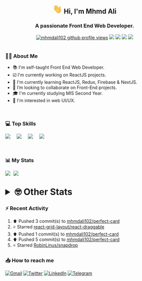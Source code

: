 <h2 align="center"><img src="./Hi.gif" width="30px" height="30px"> Hi, I'm Mhmd Ali</h2>

<h3 align="center">A passionate Front End Web Developer.</h3>

<div align="center">
  <a href="#"><img src="https://komarev.com/ghpvc/?username=mhmdali102&style=for-the-badge&logo=" alt="mhmdali102 github profile views" /></a>
  <a href="https://www.linux.org"><img src="https://img.shields.io/badge/OS-Linux-e06c75?style=for-the-badge&logo=linux" /></a>
	<a href="https://archlinux.org"><img src="https://img.shields.io/badge/DISTRO-Arch-56b6c2?style=for-the-badge&logo=arch-linux" /></a>
	<a href="https://dwm.suckless.org"><img src="https://img.shields.io/badge/WM-DWM-005577?style=for-the-badge&logo=dwm" /></a>
	<a href="https://neovim.io"><img src="https://img.shields.io/badge/IDE-Neovim-98c379?style=for-the-badge&logo=neovim" /></a>
</div>

<br>

### :man_technologist: About Me

- :books: I'm self-taught Front End Web Developer.
- :ballot_box_with_check: I'm currently working on ReactJS projects.
- :dart: I'm currently learning ReactJS, Redux, Firebase & NextJS.
- :eyes: I’m looking to collaborate on Front-End projects.
- :mortar_board: I'm currently studying MIS Second Year.
- :art: I'm interested in web UI/UX.

<br>

### :computer: Top Skills

<div style="display:flex;">
<img width ='36px' src ='https://raw.githubusercontent.com/rahulbanerjee26/githubAboutMeGenerator/main/icons/html.svg' />
<img width ='36px' src ='https://raw.githubusercontent.com/rahulbanerjee26/githubAboutMeGenerator/main/icons/css.svg' />
<img width ='36px' src ='https://raw.githubusercontent.com/rahulbanerjee26/githubAboutMeGenerator/main/icons/javascript.svg' />
<img width ='36px' src ='https://raw.githubusercontent.com/rahulbanerjee26/githubAboutMeGenerator/main/icons/reactjs.svg' />
</div>

<br>
<br>

### :bar_chart: My Stats

<img src="https://github-readme-stats.vercel.app/api?username=mhmdali102&show_icons=true&locale=en" width="49%" /><span style="display:inline-block;width:2%"></span><img src="https://github-readme-streak-stats.herokuapp.com/?user=mhmdali102&" width="49%" />

<br>

<details>
<summary style="font-size: 1.75rem; font-weight: bold;"><strong style="font-size: 1.75rem; font-weight: bold;"> 🤓 Other Stats </strong></summary>
<br>

<!--START_SECTION:waka-->
![Lines of code](https://img.shields.io/badge/From%20Hello%20World%20I%27ve%20Written-224%20Thousand%20lines%20of%20code-blue)

**🐱 My GitHub Data** 

> 🏆 494 Contributions in the Year 2022
 > 
> 📦 277.4 kB Used in GitHub's Storage 
 > 
> 💼 Opted to Hire
 > 
> 📜 18 Public Repositories 
 > 
> 🔑 6 Private Repositories  
 > 
**I'm a Night 🦉** 

```text
🌞 Morning    60 commits     ██░░░░░░░░░░░░░░░░░░░░░░░   7.88% 
🌆 Daytime    172 commits    █████░░░░░░░░░░░░░░░░░░░░   22.6% 
🌃 Evening    343 commits    ███████████░░░░░░░░░░░░░░   45.07% 
🌙 Night      186 commits    ██████░░░░░░░░░░░░░░░░░░░   24.44%

```
📅 **I'm Most Productive on Monday** 

```text
Monday       150 commits    █████░░░░░░░░░░░░░░░░░░░░   19.71% 
Tuesday      99 commits     ███░░░░░░░░░░░░░░░░░░░░░░   13.01% 
Wednesday    96 commits     ███░░░░░░░░░░░░░░░░░░░░░░   12.61% 
Thursday     72 commits     ██░░░░░░░░░░░░░░░░░░░░░░░   9.46% 
Friday       95 commits     ███░░░░░░░░░░░░░░░░░░░░░░   12.48% 
Saturday     117 commits    ███░░░░░░░░░░░░░░░░░░░░░░   15.37% 
Sunday       132 commits    ████░░░░░░░░░░░░░░░░░░░░░   17.35%

```


📊 **This Week I Spent My Time On** 

```text
⌚︎ Time Zone: Asia/Beirut

💬 Programming Languages: 
JavaScript               14 hrs 42 mins      ██████████████████░░░░░░░   73.48% 
Lua                      3 hrs 14 mins       ████░░░░░░░░░░░░░░░░░░░░░   16.2% 
Other                    1 hr 12 mins        █░░░░░░░░░░░░░░░░░░░░░░░░   6.01% 
CSS                      10 mins             ░░░░░░░░░░░░░░░░░░░░░░░░░   0.86% 
Markdown                 9 mins              ░░░░░░░░░░░░░░░░░░░░░░░░░   0.75%

🔥 Editors: 
Neovim                   20 hrs 1 min        █████████████████████████   100.0%

🐱‍💻 Projects: 
perfect-card             14 hrs 26 mins      ██████████████████░░░░░░░   72.12% 
mhmdali102               4 hrs 59 mins       ██████░░░░░░░░░░░░░░░░░░░   24.96% 
xerolinux.xyz            31 mins             ░░░░░░░░░░░░░░░░░░░░░░░░░   2.63% 
dwm                      2 mins              ░░░░░░░░░░░░░░░░░░░░░░░░░   0.21% 
Unknown Project          0 secs              ░░░░░░░░░░░░░░░░░░░░░░░░░   0.08%

💻 Operating System: 
Linux                    20 hrs 1 min        █████████████████████████   100.0%

```

**I Mostly Code in JavaScript** 

```text
JavaScript               12 repos            ██████████████░░░░░░░░░░░   57.14% 
Python                   3 repos             ███░░░░░░░░░░░░░░░░░░░░░░   14.29% 
HTML                     1 repo              █░░░░░░░░░░░░░░░░░░░░░░░░   4.76% 
PHP                      1 repo              █░░░░░░░░░░░░░░░░░░░░░░░░   4.76% 
CSS                      1 repo              █░░░░░░░░░░░░░░░░░░░░░░░░   4.76%

```



 Last Updated on 12/07/2022 18:48:49 UTC
<!--END_SECTION:waka-->

</details>

### :zap: Recent Activity

<!--RECENT_ACTIVITY:start-->
1. ⬆️ Pushed 3 commit(s) to [mhmdali102/perfect-card](https://github.com/mhmdali102/perfect-card)
2. ⭐ Starred [react-grid-layout/react-draggable](https://github.com/react-grid-layout/react-draggable)
3. ⬆️ Pushed 1 commit(s) to [mhmdali102/perfect-card](https://github.com/mhmdali102/perfect-card)
4. ⬆️ Pushed 5 commit(s) to [mhmdali102/perfect-card](https://github.com/mhmdali102/perfect-card)
5. ⭐ Starred [RobinLinus/snapdrop](https://github.com/RobinLinus/snapdrop)
<!--RECENT_ACTIVITY:end-->

### :inbox_tray: How to reach me

[![Gmail](https://img.shields.io/badge/Gmail-D14836?style=for-the-badge&logo=gmail&logoColor=white)](mailto:mhmdalihsen102@gmail.com)
[![Twitter](https://img.shields.io/badge/Twitter-1DA1F2?style=for-the-badge&logo=twitter&logoColor=white)](https://twitter.com/MhmdAliHsen)
[![LinkedIn](https://img.shields.io/badge/LinkedIn-0077B5?style=for-the-badge&logo=linkedin&logoColor=white)](https://www.linkedin.com/in/mhmd-ali-hsen-66b0671b7/)
[![Telegram](https://img.shields.io/badge/Telegram-2CA5E0?style=for-the-badge&logo=telegram&logoColor=white&bgColor=black)](https://t.me/mhmdalihsen)
